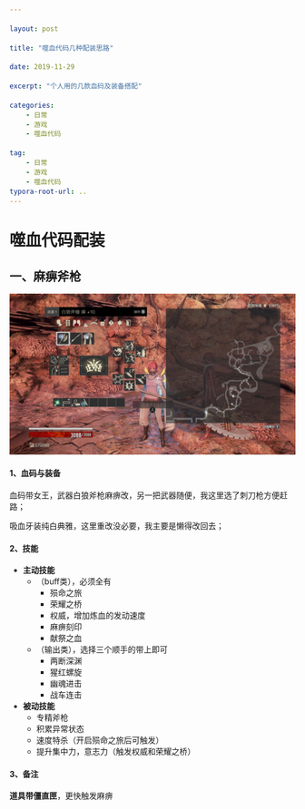 ```yaml
---

layout: post

title: "噬血代码几种配装思路"

date: 2019-11-29

excerpt: "个人用的几款血码及装备搭配"

categories: 
	- 日常
	- 游戏
	- 噬血代码

tag: 
	- 日常
	- 游戏
	- 噬血代码
typora-root-url: ..
---
```






# 噬血代码配装

## 一、麻痹斧枪

![](/images/posts/codevein/678960_20191129174819_1.png)

#### 1、血码与装备

血码带女王，武器白狼斧枪麻痹改，另一把武器随便，我这里选了刺刀枪方便赶路；

吸血牙装纯白典雅，这里重改没必要，我主要是懒得改回去；

#### 2、技能

- **主动技能**
  - （buff类），必须全有
    - 殒命之旅
    - 荣耀之桥
    - 权威，增加炼血的发动速度
    - 麻痹刻印
    - 献祭之血
  - （输出类），选择三个顺手的带上即可
    - 两断深渊
    - 猩红螺旋
    - 幽魂进击
    - 战车连击
- **被动技能**
  - 专精斧枪
  - 积累异常状态
  - 速度特杀（开启殒命之旅后可触发）
  - 提升集中力，意志力（触发权威和荣耀之桥）



#### 3、备注

**道具带僵直匣**，更快触发麻痹

